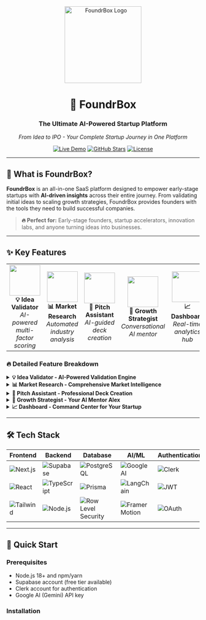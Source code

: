 <div align="center">
  <img src="https://user-images.githubusercontent.com/yourusername/logo.png" alt="FoundrBox Logo" width="200"/>
  <h1>🚀 FoundrBox</h1>
  <h3>The Ultimate AI-Powered Startup Platform</h3>
  <p><em>From Idea to IPO - Your Complete Startup Journey in One Platform</em></p>
  
  [![Live Demo](https://img.shields.io/badge/🌐%20Live%20Demo-Visit%20Now-brightgreen?style=for-the-badge)](https://your-app-url.vercel.app)
  [![GitHub Stars](https://img.shields.io/github/stars/yourusername/foundrbox?style=for-the-badge&logo=github)](https://github.com/yourusername/foundrbox)
  [![License](https://img.shields.io/badge/License-MIT-blue?style=for-the-badge)](LICENSE)
  
</div>

---

## 🎯 **What is FoundrBox?**

**FoundrBox** is an all-in-one SaaS platform designed to empower early-stage startups with **AI-driven insights** across their entire journey. From validating initial ideas to scaling growth strategies, FoundrBox provides founders with the tools they need to build successful companies.

> **🔥 Perfect for:** Early-stage founders, startup accelerators, innovation labs, and anyone turning ideas into businesses.

---

## ✨ **Key Features**

<table>
  <tr>
    <td align="center" width="20%">
      <img src="https://user-images.githubusercontent.com/yourusername/idea-validation-icon.png" width="80"/>
      <br><strong>💡 Idea Validator</strong>
      <br><em>AI-powered multi-factor scoring</em>
    </td>
    <td align="center" width="20%">
      <img src="https://user-images.githubusercontent.com/yourusername/market-research-icon.png" width="80"/>
      <br><strong>📊 Market Research</strong>
      <br><em>Automated industry analysis</em>
    </td>
    <td align="center" width="20%">
      <img src="https://user-images.githubusercontent.com/yourusername/pitch-assistant-icon.png" width="80"/>
      <br><strong>🎯 Pitch Assistant</strong>
      <br><em>AI-guided deck creation</em>
    </td>
    <td align="center" width="20%">
      <img src="https://user-images.githubusercontent.com/yourusername/growth-strategist-icon.png" width="80"/>
      <br><strong>🚀 Growth Strategist</strong>
      <br><em>Conversational AI mentor</em>
    </td>
    <td align="center" width="20%">
      <img src="https://user-images.githubusercontent.com/yourusername/dashboard-icon.png" width="80"/>
      <br><strong>📈 Dashboard</strong>
      <br><em>Real-time analytics hub</em>
    </td>
  </tr>
</table>

### 🔥 **Detailed Feature Breakdown**

<details>
<summary><strong>💡 Idea Validator - AI-Powered Validation Engine</strong></summary>

- **Multi-Factor Scoring**: Evaluates ideas across 8+ critical dimensions
- **Market Viability Analysis**: AI assessment of market potential and competition
- **Risk Assessment**: Identifies potential challenges and roadblocks
- **Personalized Recommendations**: Actionable next steps based on evaluation
- **Historical Tracking**: Compare multiple ideas and track improvements

</details>

<details>
<summary><strong>📊 Market Research - Comprehensive Market Intelligence</strong></summary>

- **Industry Analysis**: Deep-dive into market trends and opportunities
- **Competitor Benchmarking**: Automated analysis of competitive landscape
- **Target Audience Profiling**: AI-generated customer personas and insights
- **Market Sizing**: TAM, SAM, SOM calculations with data backing
- **Professional Reports**: Generate investor-ready market research documents

</details>

<details>
<summary><strong>🎯 Pitch Assistant - Professional Deck Creation</strong></summary>

- **Slide-by-Slide Guidance**: AI recommendations for each pitch deck section
- **Content Optimization**: Smart suggestions for compelling storytelling
- **Investor-Focused**: Tailored advice based on funding stage and goals
- **Template Integration**: Professional templates with customizable elements
- **Real-Time Feedback**: Continuous improvement suggestions

</details>

<details>
<summary><strong>🚀 Growth Strategist - Your AI Mentor Alex</strong></summary>

- **Conversational Interface**: Natural chat experience with growth expert AI
- **Contextual Advice**: Personalized recommendations based on your startup data
- **Strategy Development**: Comprehensive growth planning and execution guidance
- **Problem Solving**: Real-time solutions for scaling challenges
- **Progress Tracking**: Monitor implementation of growth strategies

</details>

<details>
<summary><strong>📈 Dashboard - Command Center for Your Startup</strong></summary>

- **Analytics Hub**: Track users, revenue, and growth metrics
- **MVP Progress**: Visual journey through development milestones
- **Team Management**: Task assignment and collaboration tools
- **Funding Tracker**: Monitor fundraising goals and investor pipeline
- **Market Intelligence**: Competitive positioning and market share analysis

</details>

---

## 🛠️ **Tech Stack**

<div align="center">

| Frontend | Backend | Database | AI/ML | Authentication | Deployment |
|----------|---------|----------|-------|---------------|------------|
| ![Next.js](https://img.shields.io/badge/Next.js%2014-000000?style=for-the-badge&logo=nextdotjs&logoColor=white) | ![Supabase](https://img.shields.io/badge/Supabase-3ECF8E?style=for-the-badge&logo=supabase&logoColor=white) | ![PostgreSQL](https://img.shields.io/badge/PostgreSQL-316192?style=for-the-badge&logo=postgresql&logoColor=white) | ![Google AI](https://img.shields.io/badge/Gemini%20AI-4285F4?style=for-the-badge&logo=google&logoColor=white) | ![Clerk](https://img.shields.io/badge/Clerk-000000?style=for-the-badge&logo=clerk&logoColor=white) | ![Vercel](https://img.shields.io/badge/Vercel-000000?style=for-the-badge&logo=vercel&logoColor=white) |
| ![React](https://img.shields.io/badge/React-20232A?style=for-the-badge&logo=react&logoColor=61DAFB) | ![TypeScript](https://img.shields.io/badge/TypeScript-007ACC?style=for-the-badge&logo=typescript&logoColor=white) | ![Prisma](https://img.shields.io/badge/Supabase%20ORM-3ECF8E?style=for-the-badge&logo=supabase&logoColor=white) | ![LangChain](https://img.shields.io/badge/Custom%20AI-FF6B6B?style=for-the-badge&logo=openai&logoColor=white) | ![JWT](https://img.shields.io/badge/JWT-black?style=for-the-badge&logo=JSON%20web%20tokens) | ![Domain](https://img.shields.io/badge/Custom%20Domain-FF5722?style=for-the-badge&logo=dns&logoColor=white) |
| ![Tailwind](https://img.shields.io/badge/Tailwind_CSS-38B2AC?style=for-the-badge&logo=tailwind-css&logoColor=white) | ![Node.js](https://img.shields.io/badge/Node.js-43853D?style=for-the-badge&logo=node.js&logoColor=white) | ![Row Level Security](https://img.shields.io/badge/RLS-Security-green?style=for-the-badge&logo=postgresql&logoColor=white) | ![Framer Motion](https://img.shields.io/badge/Framer_Motion-black?style=for-the-badge&logo=framer&logoColor=blue) | ![OAuth](https://img.shields.io/badge/OAuth%202.0-4285F4?style=for-the-badge&logo=oauth&logoColor=white) | ![HTTPS](https://img.shields.io/badge/HTTPS-Secure-brightgreen?style=for-the-badge&logo=letsencrypt&logoColor=white) |

</div>

---

## 🚀 **Quick Start**

### Prerequisites
- Node.js 18+ and npm/yarn
- Supabase account (free tier available)
- Clerk account for authentication
- Google AI (Gemini) API key

### Installation

